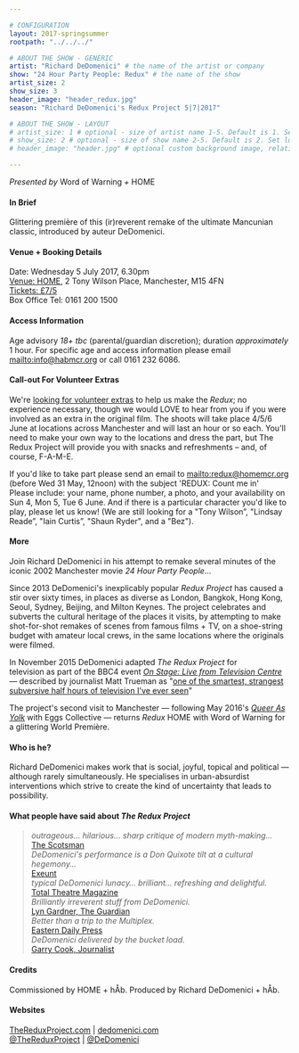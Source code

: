 ```yaml
---

# CONFIGURATION
layout: 2017-springsummer
rootpath: "../../../"

# ABOUT THE SHOW - GENERIC
artist: "Richard DeDomenici" # the name of the artist or company
show: "24 Hour Party People: Redux" # the name of the show
artist_size: 2
show_size: 3
header_image: "header_redux.jpg"
season: "Richard DeDomenici's Redux Project 5|7|2017"

# ABOUT THE SHOW - LAYOUT
# artist_size: 1 # optional - size of artist name 1-5. Default is 1. Set longer names to lower values
# show_size: 2 # optional - size of show name 2-5. Default is 2. Set longer names to lower values
# header_image: "header.jpg" # optional custom background image, relative to current page

---
```

*Presented by* Word of Warning *+* HOME      
           
#### In Brief     
Glittering première of this (ir)reverent remake of the ultimate Mancunian classic, introduced by auteur DeDomenici.        
        
#### Venue + Booking Details       
Date: Wednesday 5 July 2017, 6.30pm              
<a href="http://homemcr.org/visit" target="_blank">Venue: HOME</a>, 2 Tony Wilson Place, Manchester, M15 4FN          
<a href="https://homemcr.org/checkout/?pid=318395" target="_blank">Tickets: £7/5</a>        
Box Office Tel: 0161 200 1500             
              
#### Access Information          
Age advisory *18+ tbc* (parental/guardian discretion); duration *approximately* 1 hour. For specific age and access information please email <mailto:info@habmcr.org> or call 0161 232 6086.          
            
#### Call-out For Volunteer Extras            
We're <a href="http://homemcr.org/opportunity/fancy-being-an-extra-in-24-hour-party-people-redux" target="_blank">looking for volunteer extras</a> to help us make the *Redux*; no experience necessary, though we would LOVE to hear from you if you were involved as an extra in the original film. The shoots will take place 4/5/6 June at locations across Manchester and will last an hour or so each. You'll need to make your own way to the locations and dress the part, but The Redux Project will provide you with snacks and refreshments – and, of course, F-A-M-E.              
                  
If you'd like to take part please send an email to <mailto:redux@homemcr.org> (before Wed 31 May, 12noon) with the subject 'REDUX: Count me in'<br>Please include: your name, phone number, a photo, and your availability on Sun 4, Mon 5, Tue 6 June. And if there is a particular character you'd like to play, please let us know! (We are still looking for a "Tony Wilson”, "Lindsay Reade”, "Iain Curtis”, "Shaun Ryder", and a "Bez").          
            
#### More
Join Richard DeDomenici in his attempt to remake several minutes of the iconic 2002 Manchester movie *24 Hour Party People*…        
        
Since 2013 DeDomenici's inexplicably popular *Redux Project* has caused a stir over sixty times, in places as diverse as 
London, Bangkok, Hong Kong, Seoul, Sydney, Beijing, and Milton Keynes. The project celebrates and subverts the cultural heritage of the places it visits, by attempting to make shot-for-shot remakes of scenes from famous films + TV, on a shoe-string budget with amateur local crews, in the same locations where the originals were filmed.         
       
In November 2015 DeDomenici adapted *The Redux Project* for television as part of the BBC4 event <a href="http://www.bbc.co.uk/programmes/p038bxhz" target="_blank">*On Stage: Live from Television Centre*</a> — described by journalist Matt Trueman as "<a href="http://twitter.com/matttrueman/status/666028504119648256" target="_blank">one of the smartest, strangest subversive half hours of television I've ever seen</a>"         
         
The project's second visit to Manchester — following May 2016's [*Queer As Yolk*](/archive/2016-springsummer/redux) with Eggs Collective — returns *Redux* HOME with Word of Warning for a glittering World Première.           
         
#### Who is he?        
Richard DeDomenici makes work that is social, joyful, topical and political — although rarely simultaneously. He specialises in urban-absurdist interventions which strive to create the kind of uncertainty that leads to possibility.        
       
#### What people have said about *The Redux Project*         
>*outrageous… hilarious… sharp critique of modern myth-making…*<br><a href="http://www.scotsman.com/lifestyle/culture/theatre/theatre-review-buzzcut-various-venues-glasgow-1-2870020" target="_blank">The Scotsman</a>       
>*DeDomenici's performance is a Don Quixote tilt at a cultural hegemony…*<br><a href="http://exeuntmagazine.com/features/live-from-television-centre" target="_blank">Exeunt</a>   
>*typical DeDomenici lunacy… brilliant… refreshing and delightful.*<br><a href="http://www.totaltheatre.org.uk/richard-dedomenici-the-redux-project" target="_blank">Total Theatre Magazine</a>   
>*Brilliantly irreverent stuff from DeDomenici.*<br><a href="https://twitter.com/lyngardner/status/666011949394710530" target="_blank">Lyn Gardner, The Guardian</a>      
>*Better than a trip to the Multiplex.*<br><a href="http://www.edp24.co.uk/going-out/review_richard_dedomenici_the_redux_project_1_4075953" target="_blank">Eastern Daily Press</a>           
>*DeDomenici delivered by the bucket load.*<br><a href="http://longlens.wordpress.com/2015/12/01/criticising-the-bbc-live-tv-and-live-from-televison-centre-featuring-common-wealthg-gecko-theatre-richard-dedomenici-and-tourettes-hero" target="_blank">Garry Cook, Journalist</a>             
        
#### Credits         
Commissioned by HOME + hÅb. Produced by Richard DeDomenici + hÅb.        
          
#### Websites       
<a href="http://TheReduxProject.com" target="_blank">TheReduxProject.com</a> | <a href="http://dedomenici.com" target="_blank">dedomenici.com</a><br><a href="http://twitter.com/TheReduxProject" target="_blank">@TheReduxProject</a> | <a href="http://twitter.com/DeDomenici" target="_blank">@DeDomenici</a>
